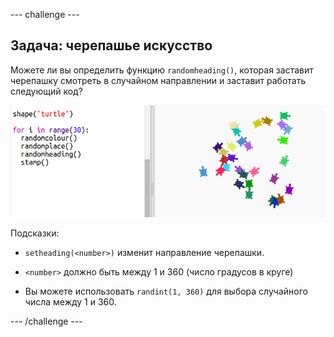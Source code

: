 \--- challenge \---

## Задача: черепашье искусство

Можете ли вы определить функцию `randomheading()`, которая заставит черепашку смотреть в случайном направлении и заставит работать следующий код?

![снимок экрана](images/modern-turtle-art.png)

Подсказки:

- `setheading(<number>)` изменит направление черепашки.

- `<number>` должно быть между 1 и 360 (число градусов в круге)

- Вы можете использовать `randint(1, 360)` для выбора случайного числа между 1 и 360.

\--- /challenge \---